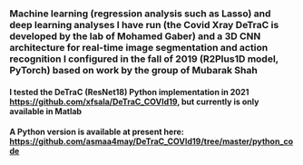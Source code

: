 ### Machine learning (regression analysis such as Lasso) and deep learning analyses I have run (the Covid Xray DeTraC is developed by the lab of Mohamed Gaber) and a 3D CNN architecture for real-time image segmentation and action recognition I configured in the fall of 2019 (R2Plus1D model, PyTorch) based on work by the group of Mubarak Shah

#### I tested the DeTraC (ResNet18) Python implementation in 2021 https://github.com/xfsala/DeTraC_COVId19, but currently is only available in Matlab 
#### A Python version is available at present here: https://github.com/asmaa4may/DeTraC_COVId19/tree/master/python_code
